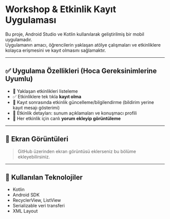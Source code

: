 # Workshop & Etkinlik Kayıt Uygulaması

Bu proje, Android Studio ve Kotlin kullanılarak geliştirilmiş bir mobil uygulamadır.  
Uygulamanın amacı, öğrencilerin yaklaşan atölye çalışmaları ve etkinliklere kolayca erişmesini ve kayıt olmasını sağlamaktır.

---

## ✅ Uygulama Özellikleri (Hoca Gereksinimlerine Uyumlu)

- 📌 Yaklaşan etkinlikleri listeleme
- ✅ Etkinliklere tek tıkla **kayıt olma**
- 🔔 Kayıt sonrasında etkinlik güncelleme/bilgilendirme (bildirim yerine kayıt mesajı gösterimi)
- 📄 Etkinlik detayları: sunum açıklamaları ve konuşmacı profili
- 💬 Her etkinlik için canlı **yorum ekleyip görüntüleme**

---

## 📸 Ekran Görüntüleri

> GitHub üzerinden ekran görüntüsü eklerseniz bu bölüme ekleyebilirsiniz.

---

## 🔧 Kullanılan Teknolojiler

- Kotlin  
- Android SDK  
- RecyclerView, ListView  
- Serializable veri transferi  
- XML Layout  
